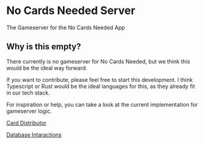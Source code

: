 # No Cards Needed Server
The Gameserver for the No Cards Needed App

## Why is this empty?
There currently is no gameserver for No Cards Needed, but we think this would be the ideal way forward.

If you want to contribute, please feel free to start this development. I think Typescript or Rust would be the ideal languages for this, as they already fit in our tech stack.

For inspiration or help, you can take a look at the current implementation for gameserver logic.

[Card Distributor](https://github.com/no-cards-needed/no-cards-needed-app/blob/7ae9d81b17de68b2328ab71bce30417961a0d10c/src/helpers/distributor/distributor.ts)

[Database Intaractions](https://github.com/no-cards-needed/no-cards-needed-app/blob/7ae9d81b17de68b2328ab71bce30417961a0d10c/src/GameWrapper.tsx)
